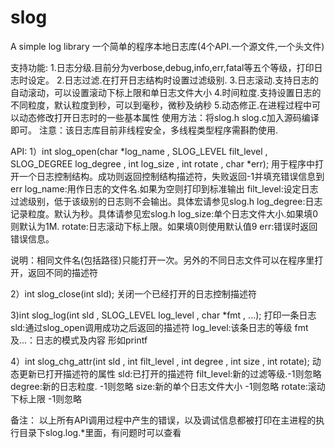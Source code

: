 # slog
A simple log library
一个简单的程序本地日志库(4个API.一个源文件,一个头文件)

支持功能:
1.日志分级.目前分为verbose,debug,info,err,fatal等五个等级，打印日志时设定。
2.日志过滤.在打开日志结构时设置过滤级别.
3.日志滚动.支持日志的自动滚动，可以设置滚动下标上限和单日志文件大小
4.时间粒度.支持设置日志的不同粒度，默认粒度到秒，可以到毫秒，微秒及纳秒
5.动态修正.在进程过程中可以动态修改打开日志时的一些基本属性
使用方法：将slog.h slog.c加入源码编译即可。
注意：该日志库目前非线程安全，多线程类型程序需斟酌使用.


API:
1）int slog_open(char *log_name , SLOG_LEVEL filt_level , SLOG_DEGREE log_degree , int log_size , int rotate , char *err);
用于程序中打开一个日志控制结构。成功则返回控制结构描述符，失败返回-1并填充错误信息到err
log_name:用作日志的文件名.如果为空则打印到标准输出
filt_level:设定日志过滤级别，低于该级别的日志则不会输出。具体宏请参见slog.h
log_degree:日志记录粒度。默认为秒。具体请参见宏slog.h
log_size:单个日志文件大小.如果填0则默认为1M.
rotate:日志滚动下标上限。如果填0则使用默认值9
err:错误时返回错误信息。

说明：相同文件名(包括路径)只能打开一次。另外的不同日志文件可以在程序里打开，返回不同的描述符


2）int slog_close(int sld);
关闭一个已经打开的日志控制描述符

3)int slog_log(int sld , SLOG_LEVEL log_level , char *fmt , ...);
打印一条日志
sld:通过slog_open调用成功之后返回的描述符
log_level:该条日志的等级
fmt及...：日志的模式及内容 形如printf

4）int slog_chg_attr(int sld , int filt_level , int degree , int size , int rotate);
动态更新已打开描述符的属性
sld:已打开的描述符
filt_level:新的过滤等级.-1则忽略
degree:新的日志粒度. -1则忽略
size:新的单个日志文件大小 -1则忽略
rotate:滚动下标上限 -1则忽略

备注：
以上所有API调用过程中产生的错误，以及调试信息都被打印在主进程的执行目录下slog.log.*里面，有问题时可以查看

